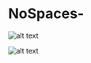 # NoSpaces-

![alt text](https://github.com/Leone717/Name/blob/master/Name1.png)

![alt text](https://github.com/Leone717/Name/blob/master/Name2.png)
